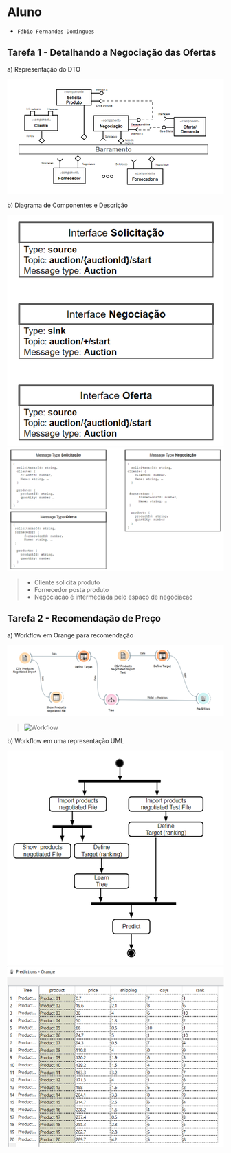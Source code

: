 # Aluno
* `Fábio Fernandes Domingues`

## Tarefa 1 - Detalhando a Negociação das Ofertas

a) Representação do DTO

![DTO](images/Dto.png)

b) Diagrama de Componentes e Descrição

>
![Coreografia](images/Coreografia1.png)
![Coreografia2](images/Coreografia2.png)

> * Cliente solicita produto 
> * Fornecedor posta produto 
> * Negociacao é intermediada pelo espaço de negociacao

## Tarefa 2 - Recomendação de Preço

a) Workflow em Orange para recomendação

![Workflow Orange](images/workflow-orange.png)
>
>![Workflow](workflows/workflow.ows)

b) Workflow em uma representação UML

![Workflow UML](images/workflow-uml.png)
![Workflow UML](images/predictions.png)
